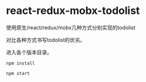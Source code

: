 # react-redux-mobx-todolist

使用原生/react/redux/mobx几种方式分别实现的todolist

对比各种方式书写todolist的优劣。

进入各个版本目录。

```
npm install
```

```
npm start
```
